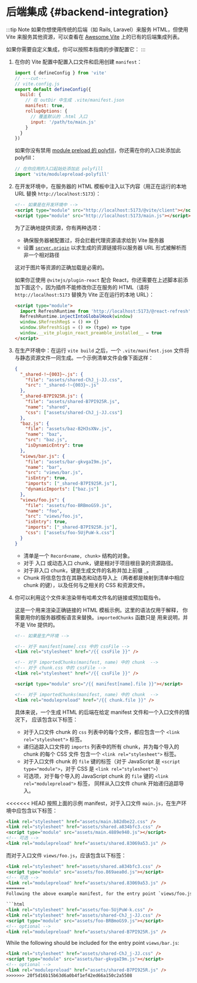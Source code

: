 # 后端集成 {#backend-integration}

:::tip Note
如果你想使用传统的后端（如 Rails, Laravel）来服务 HTML，但使用 Vite 来服务其他资源，可以查看在 [Awesome Vite](https://github.com/vitejs/awesome-vite#integrations-with-backends) 上的已有的后端集成列表。

如果你需要自定义集成，你可以按照本指南的步骤配置它：
:::

1. 在你的 Vite 配置中配置入口文件和启用创建 `manifest`：

   ```js twoslash
   import { defineConfig } from 'vite'
   // ---cut---
   // vite.config.js
   export default defineConfig({
     build: {
       // 在 outDir 中生成 .vite/manifest.json
       manifest: true,
       rollupOptions: {
         // 覆盖默认的 .html 入口
         input: '/path/to/main.js'
       }
     }
   })
   ```

   如果你没有禁用 [module preload 的 polyfill](/config/build-options.md#build-polyfillmodulepreload)，你还需在你的入口处添加此 polyfill：

   ```js
   // 在你应用的入口起始处添加此 polyfill
   import 'vite/modulepreload-polyfill'
   ```

2. 在开发环境中，在服务器的 HTML 模板中注入以下内容（用正在运行的本地 URL 替换 `http://localhost:5173`）：

   ```html
   <!-- 如果是在开发环境中 -->
   <script type="module" src="http://localhost:5173/@vite/client"></script>
   <script type="module" src="http://localhost:5173/main.js"></script>
   ```

   为了正确地提供资源，你有两种选项：

   - 确保服务器被配置过，将会拦截代理资源请求给到 Vite 服务器
   - 设置 [`server.origin`](/config/server-options.md#server-origin) 以求生成的资源链接将以服务器 URL 形式被解析而非一个相对路径

   这对于图片等资源的正确加载是必需的。

   如果你正使用 `@vitejs/plugin-react` 配合 React，你还需要在上述脚本前添加下面这个，因为插件不能修改你正在服务的 HTML（请将 `http://localhost:5173` 替换为 Vite 正在运行的本地 URL）：

   ```html
   <script type="module">
     import RefreshRuntime from 'http://localhost:5173/@react-refresh'
     RefreshRuntime.injectIntoGlobalHook(window)
     window.$RefreshReg$ = () => {}
     window.$RefreshSig$ = () => (type) => type
     window.__vite_plugin_react_preamble_installed__ = true
   </script>
   ```

3. 在生产环境中：在运行 `vite build` 之后，一个 `.vite/manifest.json` 文件将与静态资源文件一同生成。一个示例清单文件会像下面这样：

   ```json
   {
     "_shared-!~{003}~.js": {
       "file": "assets/shared-ChJ_j-JJ.css",
       "src": "_shared-!~{003}~.js"
     },
     "_shared-B7PI925R.js": {
       "file": "assets/shared-B7PI925R.js",
       "name": "shared",
       "css": ["assets/shared-ChJ_j-JJ.css"]
     },
     "baz.js": {
       "file": "assets/baz-B2H3sXNv.js",
       "name": "baz",
       "src": "baz.js",
       "isDynamicEntry": true
     },
     "views/bar.js": {
       "file": "assets/bar-gkvgaI9m.js",
       "name": "bar",
       "src": "views/bar.js",
       "isEntry": true,
       "imports": ["_shared-B7PI925R.js"],
       "dynamicImports": ["baz.js"]
     },
     "views/foo.js": {
       "file": "assets/foo-BRBmoGS9.js",
       "name": "foo",
       "src": "views/foo.js",
       "isEntry": true,
       "imports": ["_shared-B7PI925R.js"],
       "css": ["assets/foo-5UjPuW-k.css"]
     }
   }
   ```

   - 清单是一个 `Record<name, chunk>` 结构的对象。
   - 对于 入口 或动态入口 chunk，键是相对于项目根目录的资源路径。
   - 对于非入口 chunk，键是生成文件的名称并加上前缀 `_`。
   - Chunk 将信息包含在其静态和动态导入上（两者都是映射到清单中相应 chunk 的键），以及任何与之相关的 CSS 和资源文件。

4. 你可以利用这个文件来渲染带有哈希文件名的链接或预加载指令。

   这是一个用来渲染正确链接的 HTML 模板示例。这里的语法仅用于解释，
   你需要用你的服务器模板语言来替换。`importedChunks` 函数只是
   用来说明，并不是 Vite 提供的。

   ```html
   <!-- 如果是生产环境 -->

   <!-- 对于 manifest[name].css 中的 cssFile -->
   <link rel="stylesheet" href="/{{ cssFile }}" />

   <!-- 对于 importedChunks(manifest, name) 中的 chunk  -->
   <!-- 对于 chunk.css 中的 cssFile -->
   <link rel="stylesheet" href="/{{ cssFile }}" />

   <script type="module" src="/{{ manifest[name].file }}"></script>

   <!-- 对于 importedChunks(manifest, name) 中的 chunk  -->
   <link rel="modulepreload" href="/{{ chunk.file }}" />
   ```

   具体来说，一个生成 HTML 的后端在给定 manifest 文件和一个入口文件的情况下，
   应该包含以下标签：

   - 对于入口文件 chunk 的 `css` 列表中的每个文件，都应包含一个 `<link rel="stylesheet">` 标签。
   - 递归追踪入口文件的 `imports` 列表中的所有 chunk，并为每个导入的 chunk 的每个 CSS 文件
     包含一个 `<link rel="stylesheet">` 标签。
   - 对于入口文件 chunk 的 `file` 键的标签（对于 JavaScript 是
     `<script type="module">`，对于 CSS 是 `<link rel="stylesheet">`）
   - 可选项，对于每个导入的 JavaScript chunk 的 `file` 键的 `<link rel="modulepreload">` 标签，
     同样从入口文件 chunk 开始递归追踪导入。

<<<<<<< HEAD
   按照上面的示例 manifest，对于入口文件 `main.js`，在生产环境中应包含以下标签：

   ```html
   <link rel="stylesheet" href="assets/main.b82dbe22.css" />
   <link rel="stylesheet" href="assets/shared.a834bfc3.css" />
   <script type="module" src="assets/main.4889e940.js"></script>
   <!-- 可选 -->
   <link rel="modulepreload" href="assets/shared.83069a53.js" />
   ```

   而对于入口文件 `views/foo.js`，应该包含以下标签：

   ```html
   <link rel="stylesheet" href="assets/shared.a834bfc3.css" />
   <script type="module" src="assets/foo.869aea0d.js"></script>
   <!-- 可选 -->
   <link rel="modulepreload" href="assets/shared.83069a53.js" />
=======
   Following the above example manifest, for the entry point `views/foo.js` the following tags should be included in production:

   ```html
   <link rel="stylesheet" href="assets/foo-5UjPuW-k.css" />
   <link rel="stylesheet" href="assets/shared-ChJ_j-JJ.css" />
   <script type="module" src="assets/foo-BRBmoGS9.js"></script>
   <!-- optional -->
   <link rel="modulepreload" href="assets/shared-B7PI925R.js" />
   ```

   While the following should be included for the entry point `views/bar.js`:

   ```html
   <link rel="stylesheet" href="assets/shared-ChJ_j-JJ.css" />
   <script type="module" src="assets/bar-gkvgaI9m.js"></script>
   <!-- optional -->
   <link rel="modulepreload" href="assets/shared-B7PI925R.js" />
>>>>>>> 20f5d16b15b63d6a0b4f1ef42ed66a150c2a5508
   ```
